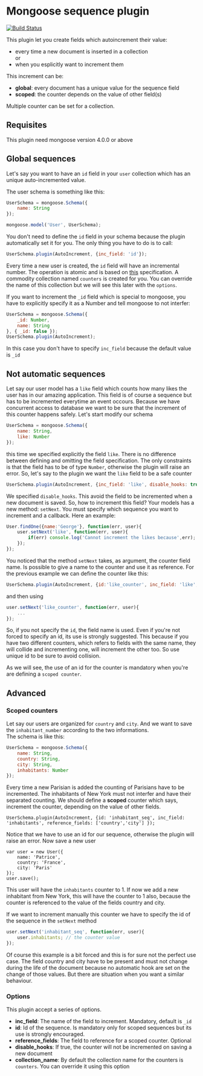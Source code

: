 # Mongoose sequence plugin

[![Build Status](https://travis-ci.org/ramiel/mongoose-sequence.svg?branch=master)](https://travis-ci.org/ramiel/mongoose-sequence)

This plugin let you create fields which autoincrement their value:  
- every time a new document is inserted in a collection  
or
- when you esplicitly want to increment them

This increment can be:  
- __global__: every document has a unique value for the sequence field
- __scoped__: the counter depends on the value of other field(s)

Multiple counter can be set for a collection.

## Requisites

This plugin need mongoose version 4.0.0 or above

## Global sequences

Let's say you want to have an `id` field in your `user` collection which has an unique auto-incremented value.

The user schema is something like this:

```javascript
UserSchema = mongoose.Schema({
    name: String
});

mongoose.model('User', UserSchema);
```

You don't need to define the `id` field in your schema because the plugin automatically set it for you. The only thing you have to do is to call:

```javascript
UserSchema.plugin(AutoIncrement, {inc_field: 'id'});
```

Every time a new user is created, the `id` field will have an incremental number. The operation is atomic and is based on [this](http://docs.mongodb.org/manual/tutorial/create-an-auto-incrementing-field/) specification.
A commodity collection named `counters` is created for you. You can override the name of this collection but we will see this later with the `options`.

If you want to increment the `_id` field which is special to mongoose, you have to explicitly specify it as a Number and tell mongoose to not interfer:

```javascript
UserSchema = mongoose.Schema({
    _id: Number,
    name: String
}, { _id: false });
UserSchema.plugin(AutoIncrement);
```

In this case you don't have to specify `inc_field` because the default value is `_id`

## Not automatic sequences 

Let say our user model has a `like` field which counts how many likes the user has in our amazing application. This field is of course a sequence but has to be incremented everytime an event occours. Because we have concurrent access to database we want to be sure that the increment of this counter happens safely.
Let's start modify our schema

```javascript
UserSchema = mongoose.Schema({
    name: String,
    like: Number
});
```

this time we specified explicitly the field `like`. There is no difference between defining and omitting the field specification. The only constraints is that the field has to be of type `Number`, otherwise the plugin will raise an error.
So, let's say to the plugin we want the `like` field to be a safe counter

```javascript
UserSchema.plugin(AutoIncrement, {inc_field: 'like', disable_hooks: true});
```

We specified `disable_hooks`. This avoid the field to be incremented when a new document is saved. So, how to increment this field? Your models has a new method: `setNext`. You must specify which sequence you want to increment and a callback. Here an example:

```javascript
User.findOne({name:'George'}, function(err, user){
    user.setNext('like', function(err, user){
        if(err) console.log('Cannot increment the likes because',err);
    });
});
```

You noticed that the method `setNext` takes, as argument, the counter field name. Is possible to give a name to the counter and use it as reference. For the previous example we can define the counter like this:

```javascript
UserSchema.plugin(AutoIncrement, {id:'like_counter', inc_field: 'like', disable_hooks: true});
```

and then using

```javascript
user.setNext('like_counter', function(err, user){
    ...
});
```

So, if you not specify the `id`, the field name is used. Even if you're not forced to specify an id, its use is strongly suggested. This because if you have two different counters, which refers to fields with the same name, they will collide and incrementing one, will increment the other too.
So use unique id to be sure to avoid collision.

As we will see, the use of an id for the counter is mandatory when you're are defining a `scoped counter`.


## Advanced

### Scoped counters

Let say our users are organized for `country` and `city`. And we want to save the `inhabitant_number` according to the two informations.  
The schema is like this:

```javascript
UserSchema = mongoose.Schema({
    name: String,
    country: String,
    city: String,
    inhabitants: Number
});
```

Every time a new Parisian is added the counting of Parisians have to be incremented. The inhabitants of New York must not interfer and have their separated counting. We should define a __scoped__ counter which says, increment the counter, depending on the value of other fields.

```
UserSchema.plugin(AutoIncrement, {id: 'inhabitant_seq', inc_field: 'inhabitants', reference_fields: ['country','city'] });
```

Notice that we have to use an id for our sequence, otherwise the plugin will raise an error.
Now save a new user
```
var user = new User({
    name: 'Patrice',
    country: 'France',
    city: 'Paris'
});
user.save();
```

This user will have the `inhabitants` counter to 1.
If now we add a new inhabitant from New York, this will have the counter to 1 also, because the counter is referenced to the value of the fields country and city.

If we want to increment manually this counter we have to specify the id of the sequence in the `setNext` method

```javascript
user.setNext('inhabitant_seq', function(err, user){
    user.inhabitants; // the counter value
});
```

Of course this example is a bit forced and this is for sure not the perfect use case. The field country and city have to be present and must not change during the life of the document because no automatic hook are set on the change of those values. But there are situation when you want a similar behaviour.

### Options

This plugin accept a series of options.

- __inc_field__: The name of the field to increment. Mandatory, default is `_id`
- __id__: Id of the sequence. Is mandatory only for scoped sequences but its use is strongly encouraged.
- __reference_fields__: The field to reference for a scoped counter. Optional
- __disable_hooks__: If true, the counter will not be incremented on saving a new document
- __collection_name__: By default the collection name for the counters is `counters`. You can override it using this option
